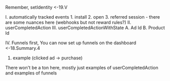 <!--- Analytics and Custom Events -->
<!--- Basically done  -->

Remember, setIdentity <-19.V

I. automatically tracked events
	1. install
	2. open
	3. referred session 
		- there are some nuances here (webhooks but not reward rules?)
II. userCompletedAction
III. userCompletedActionWithState
	A. Ad Id
	B. Product Id

IV. Funnels
first, You can now set up funnels on the dashboard <-18.Summary.4 
1. example (clicked ad -> purchase)

There won't be a ton here, mostly just examples of userCompletedAction and examples of funnels
